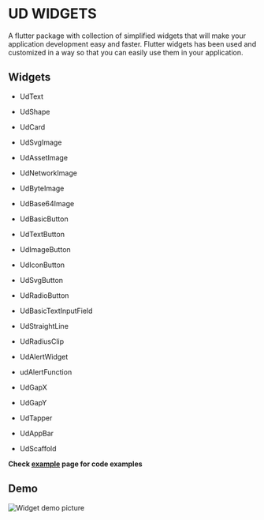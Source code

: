 
# UD WIDGETS

A flutter package with collection of simplified widgets that will make your application development easy and faster. Flutter widgets has been used and customized in a way so that you can easily use them in your application.



## Widgets
  
- UdText

- UdShape

- UdCard

- UdSvgImage

- UdAssetImage

- UdNetworkImage

- UdByteImage

- UdBase64Image

- UdBasicButton

- UdTextButton

- UdImageButton

- UdIconButton

- UdSvgButton

- UdRadioButton

- UdBasicTextInputField

- UdStraightLine

- UdRadiusClip

- UdAlertWidget

- udAlertFunction

- UdGapX

- UdGapY

- UdTapper

- UdAppBar

- UdScaffold


**Check [example](https://pub.dev/packages/ud_widgets/example) page for code examples**


## Demo
  
![Widget demo picture](https://www.shajedulislam.dev/udwidgets/ud_widget_example.png)
